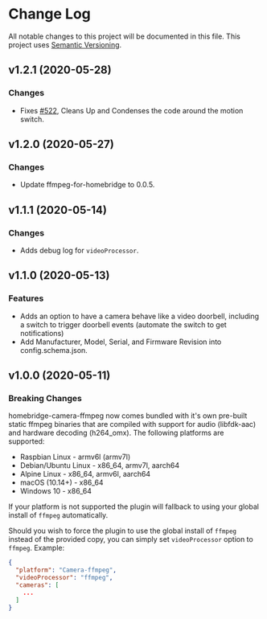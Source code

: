 # Change Log

All notable changes to this project will be documented in this file. This project uses [Semantic Versioning](https://semver.org/).

## v1.2.1 (2020-05-28)

### Changes
* Fixes [#522](https://github.com/homebridge-plugins/homebridge-camera-ffmpeg/issues/522), Cleans Up and Condenses the code around the motion switch.

## v1.2.0 (2020-05-27)

### Changes
* Update ffmpeg-for-homebridge to 0.0.5.

## v1.1.1 (2020-05-14)

### Changes
* Adds debug log for `videoProcessor`.

## v1.1.0 (2020-05-13)

### Features
* Adds an option to have a camera behave like a video doorbell, including a switch to trigger doorbell events (automate the switch to get notifications)
* Add Manufacturer, Model, Serial, and Firmware Revision into config.schema.json.

## v1.0.0 (2020-05-11)

### Breaking Changes

homebridge-camera-ffmpeg now comes bundled with it's own pre-built static ffmpeg binaries that are compiled with support for audio (libfdk-aac) and hardware decoding (h264_omx). The following platforms are supported:

* Raspbian Linux - armv6l (armv7l)
* Debian/Ubuntu Linux	- x86_64, armv7l, aarch64
* Alpine Linux - x86_64, armv6l, aarch64
* macOS (10.14+) - x86_64
* Windows 10 - x86_64

If your platform is not supported the plugin will fallback to using your global install of `ffmpeg` automatically.

Should you wish to force the plugin to use the global install of `ffmpeg` instead of the provided copy, you can simply set `videoProcessor` option to `ffmpeg`. Example:

```json
{
  "platform": "Camera-ffmpeg",
  "videoProcessor": "ffmpeg",
  "cameras": [
    ...
  ]
}
```
